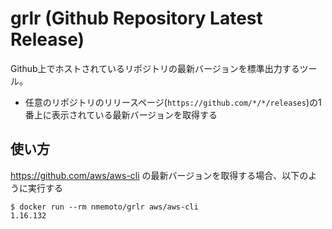 # grlr (Github Repository Latest Release)
Github上でホストされているリポジトリの最新バージョンを標準出力するツール。
* 任意のリポジトリのリリースページ(`https://github.com/*/*/releases`)の1番上に表示されている最新バージョンを取得する

## 使い方
https://github.com/aws/aws-cli の最新バージョンを取得する場合、以下のように実行する
```
$ docker run --rm nmemoto/grlr aws/aws-cli   
1.16.132
```